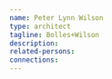 ```yaml
---
name: Peter Lynn Wilson
type: architect
tagline: Bolles+Wilson
description:
related-persons:
connections:
---
```

